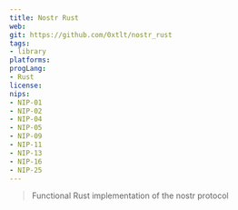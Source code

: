 ```yaml
---
title: Nostr Rust
web: 
git: https://github.com/0xtlt/nostr_rust
tags:
- library
platforms: 
progLang: 
- Rust
license: 
nips:
- NIP-01
- NIP-02
- NIP-04
- NIP-05
- NIP-09
- NIP-11
- NIP-13
- NIP-16
- NIP-25
---
```


> Functional Rust implementation of the nostr protocol

